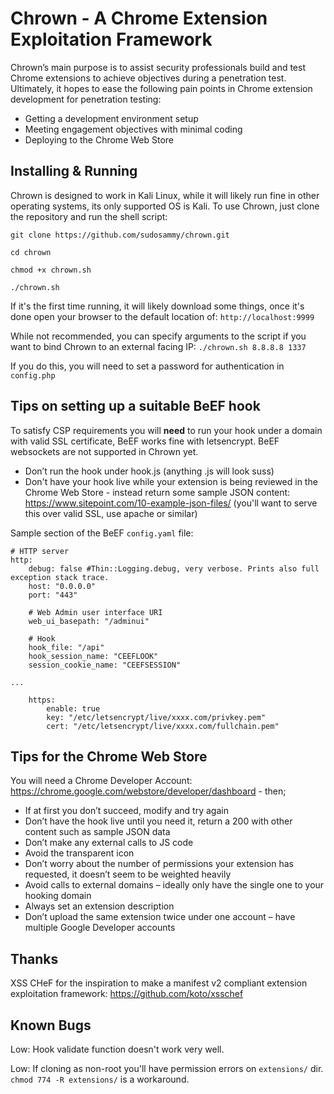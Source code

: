 # Chrown - A Chrome Extension Exploitation Framework
Chrown’s main purpose is to assist security professionals build and test Chrome extensions to achieve objectives during a penetration test. Ultimately, it hopes to ease the following pain points in Chrome extension development for penetration testing:

* Getting a development environment setup
* Meeting engagement objectives with minimal coding
* Deploying to the Chrome Web Store

## Installing & Running
Chrown is designed to work in Kali Linux, while it will likely run fine in other operating systems, its only supported OS is Kali. To use Chrown, just clone the repository and run the shell script:

`git clone https://github.com/sudosammy/chrown.git`

`cd chrown`

`chmod +x chrown.sh`

`./chrown.sh`

If it's the first time running, it will likely download some things, once it's done open your browser to the default location of: `http://localhost:9999`

While not recommended, you can specify arguments to the script if you want to bind Chrown to an external facing IP: `./chrown.sh 8.8.8.8 1337`

If you do this, you will need to set a password for authentication in `config.php`

## Tips on setting up a suitable BeEF hook
To satisfy CSP requirements you will **need** to run your hook under a domain with valid SSL certificate, BeEF works fine with letsencrypt. BeEF websockets are not supported in Chrown yet.
* Don’t run the hook under hook.js (anything .js will look suss)
* Don't have your hook live while your extension is being reviewed in the Chrome Web Store - instead return some sample JSON content: https://www.sitepoint.com/10-example-json-files/ (you'll want to serve this over valid SSL, use apache or similar)

Sample section of the BeEF `config.yaml` file:
```
# HTTP server
http:
    debug: false #Thin::Logging.debug, very verbose. Prints also full exception stack trace.
    host: "0.0.0.0"
    port: "443"

    # Web Admin user interface URI
    web_ui_basepath: "/adminui"

    # Hook
    hook_file: "/api"
    hook_session_name: "CEEFLOOK"
    session_cookie_name: "CEEFSESSION"

...

    https:
        enable: true
        key: "/etc/letsencrypt/live/xxxx.com/privkey.pem"
        cert: "/etc/letsencrypt/live/xxxx.com/fullchain.pem"
```

## Tips for the Chrome Web Store
You will need a Chrome Developer Account: https://chrome.google.com/webstore/developer/dashboard - then;
* If at first you don’t succeed, modify and try again
* Don’t have the hook live until you need it, return a 200 with other content such as sample JSON data
* Don’t make any external calls to JS code
* Avoid the transparent icon
* Don’t worry about the number of permissions your extension has requested, it doesn’t seem to be weighted heavily
* Avoid calls to external domains – ideally only have the single one to your hooking domain
* Always set an extension description
* Don’t upload the same extension twice under one account – have multiple Google Developer accounts

## Thanks
XSS CHeF for the inspiration to make a manifest v2 compliant extension exploitation framework: https://github.com/koto/xsschef

## Known Bugs
Low: Hook validate function doesn't work very well.

Low: If cloning as non-root you'll have permission errors on `extensions/` dir. `chmod 774 -R extensions/` is a workaround.
